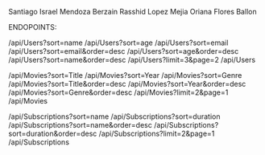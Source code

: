 Santiago Israel Mendoza Berzain
Rasshid Lopez Mejia
Oriana Flores Ballon



ENDOPOINTS:

/api/Users?sort=name
/api/Users?sort=age
/api/Users?sort=email
/api/Users?sort=email&order=desc
/api/Users?sort=age&order=desc
/api/Users?sort=name&order=desc
/api/Users?limit=3&page=2
/api/Users

/api/Movies?sort=Title
/api/Movies?sort=Year
/api/Movies?sort=Genre
/api/Movies?sort=Title&order=desc
/api/Movies?sort=Year&order=desc
/api/Movies?sort=Genre&order=desc
/api/Movies?limit=2&page=1
/api/Movies

/api/Subscriptions?sort=name
/api/Subscriptions?sort=duration
/api/Subscriptions?sort=name&order=desc
/api/Subscriptions?sort=duration&order=desc
/api/Subscriptions?limit=2&page=1
/api/Subscriptions

